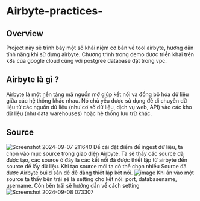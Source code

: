 # Airbyte-practices-
## Overview
Project này sẽ trình bày một số khái niệm cơ bản về tool airbyte, hướng dẫn tính năng khi sử dựng airbyte. Chương trình trong demo được triển khai trên k8s của google cloud cùng với postgree database đặt trong vpc. 
## Airbyte là gì ?
Airbyte là một nền tảng mã nguồn mở giúp kết nối và đồng bộ hóa dữ liệu giữa các hệ thống khác nhau. Nó chủ yếu được sử dụng để di chuyển dữ liệu từ các nguồn dữ liệu (như cơ sở dữ liệu, dịch vụ web, API) vào các kho dữ liệu (như data warehouses) hoặc hệ thống lưu trữ khác.

## Source 
![Screenshot 2024-09-07 211640](https://github.com/user-attachments/assets/60c136f6-4a40-4496-ae8c-263628410aa5)
Để cài đặt điểm để ingest dữ liệu, ta chọn vào mục source trong giao diện Airbyte. Ta sẽ thấy các source đã được tạo, các source ở đây là các kết nối đã được thiết lập từ airbyte đến source để lấy dữ liệu. 
Khi tạo source mới ta có thể chọn nhiều Source đã được Airbyte build sẵn để dễ dàng thiết lập kết nối. 
![image](https://github.com/user-attachments/assets/04c8eed2-87ba-44d1-8ba9-01f945ec156d)
Khi ấn vào một source ta thấy bên trái sẽ là setting cho kết nối: port, databasename, username. Còn bên trái sẽ hướng dẫn về cách setting
![Screenshot 2024-09-08 073307](https://github.com/user-attachments/assets/335b3442-b352-4c84-a26d-1e03a0266103)

